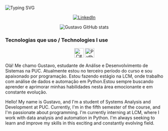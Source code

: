 
![Typing SVG](https://readme-typing-svg.herokuapp.com?font=Fira+Code&pause=1000&color=6699FF&width=435&lines=Hello+World%2C+my+name+is+Gustavo;Studying+ADS+at+PUC+MINAS;Working+as+a+Data+Analyst+Python)


<p align="center">
  <a href="https://www.linkedin.com/in/gustavocoelhoreis/">
    <img src="https://img.shields.io/badge/LinkedIn-0077B5?style=for-the-badge&logo=linkedin&logoColor=white" alt="LinkedIn">
  </a>
</p>

<p align="center">
  <img src="https://github-readme-stats.vercel.app/api?username=Gustavo-gcr&show_icons=true&theme=radical" alt="Gustavo GitHub stats">

</p>



### Tecnologias que uso / Technologies I use

<p align="center">
  <img src="https://cdn.jsdelivr.net/gh/devicons/devicon@latest/icons/csharp/csharp-original.svg" alt="C# icon" width="30">
  <img src="https://cdn.jsdelivr.net/gh/devicons/devicon@latest/icons/python/python-original.svg" alt="Python icon" width="30">
</p>


Olá! Me chamo Gustavo, estudante de Análise e Desenvolvimento de Sistemas na PUC. Atualmente estou no terceiro período do curso e sou apaixonado por programação. Estou fazendo estágio na LCM, onde trabalho com análise de dados e automação em Python.Estou sempre buscando aprender e aprimorar minhas habilidades nesta área emocionante e em constante evolução.

Hello! My name is Gustavo, and I'm a student of Systems Analysis and Development at PUC. Currently, I'm in the fifth  semester of the course, and I'm passionate about programming. I'm currently interning at LCM, where I work with data analysis and automation in Python. I'm always seeking to learn and improve my skills in this exciting and constantly evolving field.
